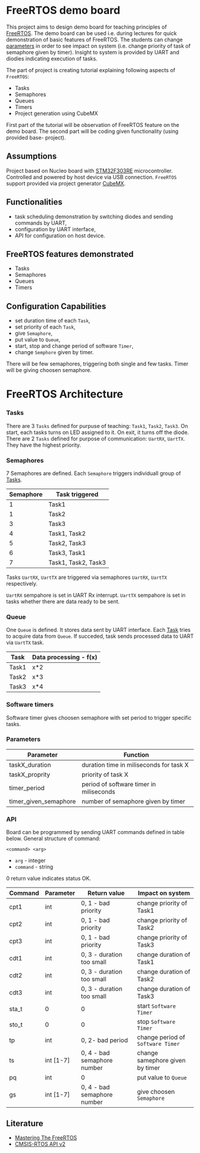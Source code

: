 # FreeRTOS demo board
This project aims to design demo board for teaching principles of [FreeRTOS](https://www.freertos.org/index.html). The demo board can be used i.e. during lectures for quick demonstration of basic features of FreeRTOS. The students can change [parameters](#parameters) in order to see impact on system (i.e. change priority of task of semaphore given by timer). Insight to system is provided by UART and diodies indicating execution of tasks.

The part of project is creating tutorial explaining following aspects of `FreeRTOS`:
 - Tasks
 - Semaphores
 - Queues
 - Timers
 - Project generation using CubeMX

First part of the tutorial will be observation of FreeRTOS feature on the demo board. The second part will be coding given functionality (using provided base- project).

## Assumptions
Project based on Nucleo board with [STM32F303RE](https://www.st.com/en/microcontrollers-microprocessors/stm32f303re.html) microcontroller. Controlled and powered by host device via USB connection. `FreeRTOS` support provided via project generator [CubeMX](https://www.st.com/en/development-tools/stm32cubemx.html).

## Functionalities

 - task scheduling demonstration by switching diodes and sending commands by UART,
 - configuration by UART interface,
 - API for configuration on host device.

## FreeRTOS features demonstrated
 - Tasks
 - Semaphores
 - Queues
 - Timers

## Configuration Capabilities
 - set duration time of each `Task`,
 - set priority of each `Task`,
 - give `Semaphore`,
 - put value to `Queue`,
 - start, stop and change period of software `Timer`,
 - change `Semphore` given by timer.

There will be few semaphores, triggering both single and few tasks. Timer will be giving choosen semaphore. 

# FreeRTOS Architecture

### Tasks

There are 3 `Tasks` defined for purpuse of teaching: `Task1`, `Task2`, `Task3`. On start, each tasks turns on LED assigned to it. On exit, it turns off the diode.
There are 2 `Tasks` defined for purpose of communication: `UartRX`, `UartTX`. They have the highest priority.

### Semaphores

7 Semaphores are defined. Each `Semaphore` triggers individuall group of [Tasks](#tasks).

 | Semaphore | Task triggered |
 | - | - |
 | 1 | Task1 | 
 | 1 | Task2 |
 | 3 | Task3 |
 | 4 | Task1, Task2 |
 | 5 | Task2, Task3 |
 | 6 | Task3, Task1 |
 | 7 | Task1, Task2, Task3 |

Tasks `UartRX`, `UartTX` are triggered via semaphores `UartRX`, `UartTX` respectively. 

`UartRX` sempahore is set in UART Rx interrupt.
`UartTX` sempahore is set in tasks whether there are data ready to be sent.

### Queue
One `Queue` is defined. It stores data sent by UART interface. Each [Task](#tasks) tries to acquire data from `Queue`. If succeded, task sends processed data to UART via `UartTX` task. 

| Task | Data processing - f(x) |
| - | - |
| Task1 | x*2 |
| Task2 | x*3 |
| Task3 | x*4 |

### Software timers

Software timer gives choosen semaphore with set period to trigger specific tasks.

### Parameters

| Parameter | Function |
| - | - |
| taskX_duration | duration time in miliseconds for task X |
| taskX_proprity | priority of task X |
| timer_period | period of software timer in miliseconds |
| timer_given_semaphore | number of semaphore given by timer |

### API

Board can be programmed by sending UART commands defined in table below. General structure of command:

    <command> <arg>

 -  `arg` - integer
 -  `command` - string

0 return value indicates status OK.

| Command | Parameter | Return value | Impact on system |
| - | - | - | - |
| cpt1 | int | 0, 1 - bad priority | change priority of Task1 |
| cpt2 | int | 0, 1 - bad priority | change priority of Task2 |
| cpt3 | int | 0, 1 - bad priority | change priority of Task3 |
| cdt1 | int | 0, 3 - duration too small | change duration of Task1 |
| cdt2 | int | 0, 3 - duration too small | change duration of Task2 |
| cdt3 | int | 0, 3 - duration too small | change duration of Task3 |
| sta_t | 0 | 0 | start `Software Timer` |
| sto_t | 0 | 0 | stop `Software Timer` |
| tp | int | 0, 2- bad period | change period of `Software Timer` |
| ts | int [1-7] | 0, 4 - bad semaphore number | change samephore given by timer |
| pq | int | 0 | put value to `Queue` |
| gs | int [1-7] | 0, 4 - bad semaphore number | give choosen `Semaphore` |
## Literature 
 - [Mastering The FreeRTOS](https://www.freertos.org/Documentation/161204_Mastering_the_FreeRTOS_Real_Time_Kernel-A_Hands-On_Tutorial_Guide.pdf)
 - [CMSIS-RTOS API v2](https://www.keil.com/pack/doc/CMSIS/RTOS2/html/group__CMSIS__RTOS.html)